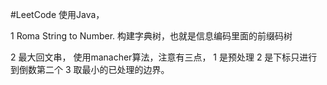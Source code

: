 #LeetCode 
使用Java，

1 Roma String to Number.
    构建字典树，也就是信息编码里面的前缀码树


2 最大回文串， 使用manacher算法，注意有三点，
    1 是预处理
    2 是下标只进行到倒数第二个
    3 取最小的已处理的边界。

